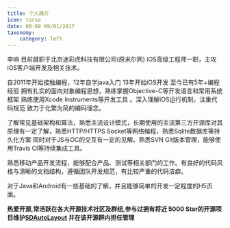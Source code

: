 ```yaml
---
title: 个人简介
icon: torso
date: 00:00 09/01/2017
taxonomy:
    category: left
---
```


李响 目前就职于北京迷彩虎科技有限公司(原米尔网) iOS高级工程师一职，主攻iOS客户端开发及相关技术。

自2011年开始接触编程，12年自学java入门 13年开始iOS开发 至今已有5年+编程经验 拥有扎实的面向对象编程思想，熟练掌握Objective-C等开发语言和常用系统框架 熟练使用Xcode Instruments等开发工具 。深入理解iOS运行机制，注重代码规范 致力于化繁为简的编码理念。

了解常见基础架构和算法，熟悉主流设计模式，长期使用的主流第三方开源库对其原理有一定了解，熟悉HTTP/HTTPS Socket等网络编程，熟悉Sqlite数据库等持久化方案 同时对于JS与OC的交互有一定的见解。熟悉SVN Git版本管理，能够使用Travis CI等持续集成工具。

熟悉移动产品开发流程，能够配合产品、测试等相关部门的工作。有良好的代码风格与清晰的文档结构，遵循团队开发规范，有比较严重的代码洁癖。

对于Java和Android有一些基础的了解，并且能够简单的开发一定程度的H5页面。

**热爱开源,常活跃在各大开源技术社区及群组,参与过拥有将近 5000 Star的开源项目维护[SDAutoLayout](https://github.com/gsdios/SDAutoLayout) 并在该开源群内担任管理**
